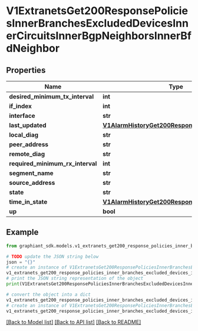 # V1ExtranetsGet200ResponsePoliciesInnerBranchesExcludedDevicesInnerCircuitsInnerBgpNeighborsInnerBfdNeighbor


## Properties

Name | Type | Description | Notes
------------ | ------------- | ------------- | -------------
**desired_minimum_tx_interval** | **int** |  | [optional] 
**if_index** | **int** |  | [optional] 
**interface** | **str** |  | [optional] 
**last_updated** | [**V1AlarmHistoryGet200ResponseHistoryInnerTime**](V1AlarmHistoryGet200ResponseHistoryInnerTime.md) |  | [optional] 
**local_diag** | **str** |  | [optional] 
**peer_address** | **str** |  | [optional] 
**remote_diag** | **str** |  | [optional] 
**required_minimum_rx_interval** | **int** |  | [optional] 
**segment_name** | **str** |  | [optional] 
**source_address** | **str** |  | [optional] 
**state** | **str** |  | [optional] 
**time_in_state** | [**V1AlarmHistoryGet200ResponseHistoryInnerTime**](V1AlarmHistoryGet200ResponseHistoryInnerTime.md) |  | [optional] 
**up** | **bool** |  | [optional] 

## Example

```python
from graphiant_sdk.models.v1_extranets_get200_response_policies_inner_branches_excluded_devices_inner_circuits_inner_bgp_neighbors_inner_bfd_neighbor import V1ExtranetsGet200ResponsePoliciesInnerBranchesExcludedDevicesInnerCircuitsInnerBgpNeighborsInnerBfdNeighbor

# TODO update the JSON string below
json = "{}"
# create an instance of V1ExtranetsGet200ResponsePoliciesInnerBranchesExcludedDevicesInnerCircuitsInnerBgpNeighborsInnerBfdNeighbor from a JSON string
v1_extranets_get200_response_policies_inner_branches_excluded_devices_inner_circuits_inner_bgp_neighbors_inner_bfd_neighbor_instance = V1ExtranetsGet200ResponsePoliciesInnerBranchesExcludedDevicesInnerCircuitsInnerBgpNeighborsInnerBfdNeighbor.from_json(json)
# print the JSON string representation of the object
print(V1ExtranetsGet200ResponsePoliciesInnerBranchesExcludedDevicesInnerCircuitsInnerBgpNeighborsInnerBfdNeighbor.to_json())

# convert the object into a dict
v1_extranets_get200_response_policies_inner_branches_excluded_devices_inner_circuits_inner_bgp_neighbors_inner_bfd_neighbor_dict = v1_extranets_get200_response_policies_inner_branches_excluded_devices_inner_circuits_inner_bgp_neighbors_inner_bfd_neighbor_instance.to_dict()
# create an instance of V1ExtranetsGet200ResponsePoliciesInnerBranchesExcludedDevicesInnerCircuitsInnerBgpNeighborsInnerBfdNeighbor from a dict
v1_extranets_get200_response_policies_inner_branches_excluded_devices_inner_circuits_inner_bgp_neighbors_inner_bfd_neighbor_from_dict = V1ExtranetsGet200ResponsePoliciesInnerBranchesExcludedDevicesInnerCircuitsInnerBgpNeighborsInnerBfdNeighbor.from_dict(v1_extranets_get200_response_policies_inner_branches_excluded_devices_inner_circuits_inner_bgp_neighbors_inner_bfd_neighbor_dict)
```
[[Back to Model list]](../README.md#documentation-for-models) [[Back to API list]](../README.md#documentation-for-api-endpoints) [[Back to README]](../README.md)



